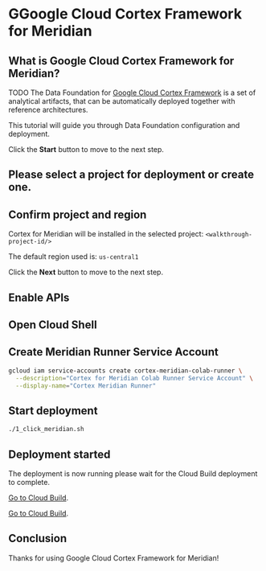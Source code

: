 # GGoogle Cloud Cortex Framework for Meridian
<walkthrough-tutorial-duration duration="30min"></walkthrough-tutorial-duration>

## What is Google Cloud Cortex Framework for Meridian?

TODO
The Data Foundation for [Google Cloud Cortex Framework](https://cloud.google.com/solutions/cortex) is a set of analytical artifacts, that can be automatically deployed together with reference architectures.

This tutorial will guide you through Data Foundation configuration and deployment.

Click the **Start** button to move to the next step.

## Please select a project for deployment or create one.
<walkthrough-project-setup billing=true></walkthrough-project-setup>

## Confirm project and region

Cortex for Meridian will be installed in the selected project: `<walkthrough-project-id/>`

The default region used is: `us-central1`

Click the **Next** button to move to the next step.

## Enable APIs
<walkthrough-cloud-shell-icon></walkthrough-cloud-shell-icon>

<walkthrough-enable-apis apis="bigquery.googleapis.com,cloudbuild.googleapis.com"></walkthrough-enable-apis>

## Open Cloud Shell
<walkthrough-open-cloud-shell-button></walkthrough-open-cloud-shell-button>

## Create Meridian Runner Service Account
<walkthrough-cloud-shell-icon></walkthrough-cloud-shell-icon>




```sh
gcloud iam service-accounts create cortex-meridian-colab-runner \
  --description="Cortex for Meridian Colab Runner Service Account" \
  --display-name="Cortex Meridian Runner"
```

## Start deployment
<walkthrough-cloud-shell-icon></walkthrough-cloud-shell-icon>
```sh
./1_click_meridian.sh
```

## Deployment started

<walkthrough-notification-menu-icon></walkthrough-notification-menu-icon>

The deployment is now running please wait for the Cloud Build deployment to complete.

[Go to Cloud Build](https://console.cloud.google.com/cloud-build/builds).

[Go to Cloud Build](https://console.cloud.google.com/cloud-build/builds?target=_blank).

## Conclusion

Thanks for using Google Cloud Cortex Framework for Meridian!

<walkthrough-conclusion-trophy></walkthrough-conclusion-trophy>